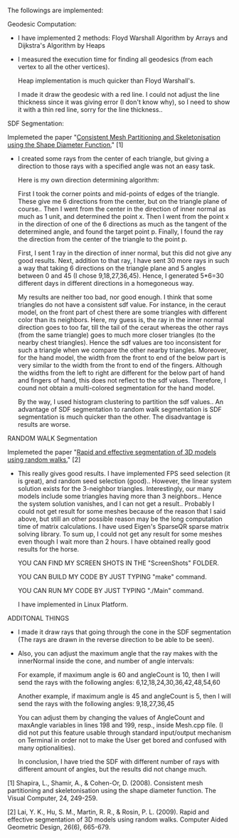 The followings are implemented:

Geodesic Computation:

- I have implemented 2 methods: Floyd Warshall Algorithm by Arrays and Dijkstra's Algorithm by Heaps
- 
  I measured the execution time for finding all geodesics (from each vertex to all the other vertices).
  
  Heap implementation is much quicker than Floyd Warshall's.
  
  I made it draw the geodesic with a red line. I could not adjust the line thickness since it was giving error (I don't know why), so I need to show it with a thin red line, sorry for the line thickness.. <br/>

  
SDF Segmentation:

Implemeted the paper "[Consistent Mesh Partitioning and Skeletonisation using the Shape Diameter Function.](https://link.springer.com/content/pdf/10.1007/s00371-007-0197-5.pdf)" [1]

- I created some rays from the center of each triangle, but giving a direction to those rays with a specified angle was not an easy task.

  Here is my own direction determining algorithm:

  First I took the corner points and mid-points of edges of the triangle. These give me 6 directions from the center, but on the triangle plane of course.. Then I went from the center in the direction of inner normal as much as 1 unit, and determined the point x. Then I went from the point x in the direction of one of the 6 directions as much as the tangent of the determined angle, and found the target point p. Finally, I found the ray the direction from the center of the triangle to the point p.
  
  First, I sent 1 ray in the direction of inner normal, but this did not give any good results. Next, addition to that ray, I have sent 30 more rays in such a way that taking 6 directions on the triangle plane and 5 angles between 0 and 45 (I chose 9,18,27,36,45). Hence, I generated 5*6=30 different days in different directions in a homegoneous way.
  
  My results are neither too bad, nor good enough. I think that some triangles do not have a consistent sdf value. For instance, in the ceraut model, on the front part of chest there are some triangles with different color than its neighbors. Here, my guess is, the ray in the inner normal direction goes to too far, till the tail of the ceraut whereas the other rays (from the same triangle) goes to much more closer triangles (to the nearby chest triangles). Hence the sdf values are too inconsistent for such a triangle when we compare the other nearby triangles. Moreover, for the hand model, the width from the front to end of the below part is very similar to the width from the front to end of the fingers. Although the widths from the left to right are different for the below part of hand and fingers of hand, this does not reflect to the sdf values. Therefore, I cound not obtain a multi-colored segmentation for the hand model.
  
  By the way, I used histogram clustering to partition the sdf values.. An advantage of SDF segmentation to random walk segmentation is SDF segmentation is much quicker than the other. The disadvantage is results are worse. <br/>

  
RANDOM WALK Segmentation

Implemeted the paper "[Rapid and effective segmentation of 3D models using random walks.](https://cg.cs.tsinghua.edu.cn/papers/cagd_2009_segmentation.pdf)" [2]

- This really gives good results. I have implemented FPS seed selection (it is great), and random seed selection (good).. However, the linear system solution exists for the 3-neighbor triangles. Interestingly, our many models include some triangles having more than 3 neighbors.. Hence the system solution vanishes, and I can not get a result.. Probably I could not get result for some meshes because of the reason that I said above, but still an other possible reason may be  the long computation time of matrix calculations. I have used Eigen's SparseQR sparse matrix solving library. To sum up, I could not get any result for some meshes even though I wait more than 2 hours. I have obtained really good results for the horse.
  
  YOU CAN FIND MY SCREEN SHOTS IN THE "ScreenShots" FOLDER.
  
  YOU CAN BUILD MY CODE BY JUST TYPING "make" command.

  YOU CAN RUN MY CODE BY JUST TYPING "./Main" command.
  
  I have implemented in Linux Platform. <br/>

  
ADDITONAL THINGS

- I made it draw rays that going through the cone in the SDF segmentation (The rays are drawn in the reverse direction to be able to be seen).

- Also, you can adjust the maximum angle that the ray makes with the innerNormal inside the cone, and number of angle intervals:

  For example, if maximum angle is 60 and angleCount is 10, then I will send the rays with the following angles: 6,12,18,24,30,36,42,48,54,60

  Another example, if maximum angle is 45 and angleCount is 5, then I will send the rays with the following angles: 9,18,27,36,45

  You can adjust them by changing the values of AngleCount and maxAngle variables in lines 198 and 199, resp., inside Mesh.cpp file.
  (I did not put this feature usable through standard input/output mechanism on Terminal in order not to make the User get bored and confused with many optionalities). 

  In conclusion, I have tried the SDF with different number of rays with different amount of angles, but the results did not change much. <br/>


[1] Shapira, L., Shamir, A., & Cohen-Or, D. (2008). Consistent mesh partitioning and skeletonisation using the shape diameter function. The Visual Computer, 24, 249-259.

[2] Lai, Y. K., Hu, S. M., Martin, R. R., & Rosin, P. L. (2009). Rapid and effective segmentation of 3D models using random walks. Computer Aided Geometric Design, 26(6), 665-679.
  
  
  
  
